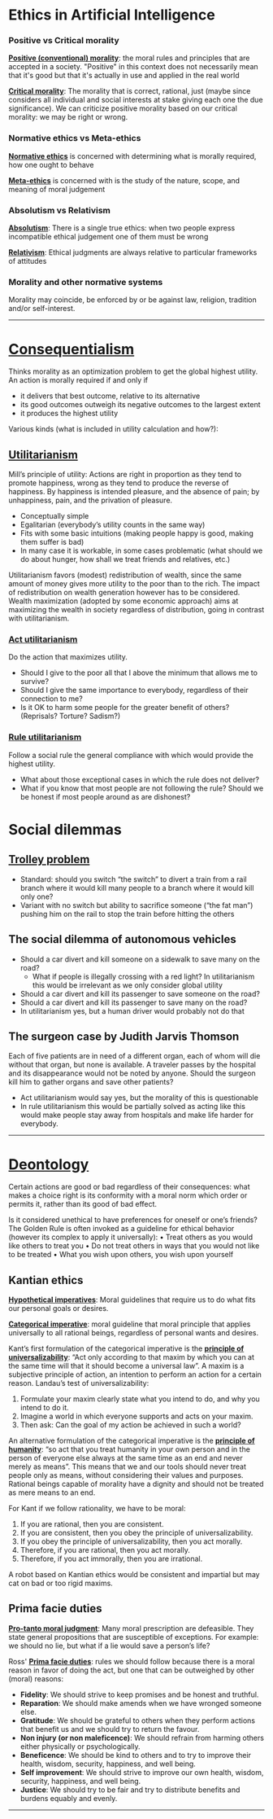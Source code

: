 # Ethics in Artificial Intelligence

<!-- Slides 1 -->

### Positive vs Critical morality
**<u>Positive (conventional) morality</u>**: the moral rules and principles that are accepted in a society. "Positive" in this context does not necessarily mean that it's good but that it's actually in use and applied in the real world

**<u>Critical morality</u>**: The morality that is correct, rational, just (maybe since considers all individual and social interests at stake giving each one the due significance). We can criticize positive morality based on our critical morality: we may be right or wrong.
### Normative ethics vs Meta-ethics
**<u>Normative ethics</u>** is concerned with determining what is morally required, how one ought to behave

**<u>Meta-ethics</u>** is concerned with is the study of the nature, scope, and meaning of moral judgement
### Absolutism vs Relativism
**<u>Absolutism</u>**: There is a single true ethics: when two people express incompatible ethical judgement one of them must be wrong

**<u>Relativism</u>**: Ethical judgments are always relative to particular frameworks of attitudes

<!-- Prima facie duties are discussed later -->

### Morality and other normative systems
Morality may coincide, be enforced by or be against law, religion, tradition and/or self-interest.

-----
<!-- Slides 2 -->

# <u>Consequentialism</u>
Thinks morality as an optimization problem to get the global highest utility. An action is morally required if and only if
* it delivers that best outcome, relative to its alternative
* its good outcomes outweigh its negative outcomes to the largest extent
* it produces the highest utility

Various kinds (what is included in utility calculation and how?):
## <u>Utilitarianism</u>
Mill’s principle of utility: Actions are right in proportion as they tend to promote happiness, wrong as they tend to produce the reverse of happiness. By happiness is intended pleasure, and the absence of pain; by unhappiness, pain, and the privation of pleasure.
* Conceptually simple
* Egalitarian (everybody’s utility counts in the same way)
* Fits with some basic intuitions (making people happy is good, making them suffer is bad)
* In many case it is workable, in some cases problematic (what should we do about hunger, how shall we treat friends and relatives, etc.)

Utilitarianism favors (modest) redistribution of wealth, since the same amount of money gives more utility to the poor than to the rich. The impact of redistribution on wealth generation however has to be considered. Wealth maximization (adopted by some economic approach) aims at maximizing the wealth in society regardless of distribution, going in contrast with utilitarianism.
### <u>Act utilitarianism</u>
Do the action that maximizes utility. 
* Should I give to the poor all that I above the minimum that allows me to survive?
* Should I give the same importance to everybody, regardless of their connection to me?
* Is it OK to harm some people for the greater benefit of others? (Reprisals? Torture? Sadism?)
### <u>Rule utilitarianism</u>
Follow a social rule the general compliance with which would provide the highest utility.
* What about those exceptional cases in which the rule does not deliver?
* What if you know that most people are not following the rule? Should we be honest if most people around as are dishonest?
# Social dilemmas
## <u>Trolley problem</u>
* Standard: should you switch “the switch” to divert a train from a rail branch where it would kill many people to a branch where it would kill only one?
* Variant with no switch but ability to sacrifice someone (“the fat man”) pushing him on the rail to stop the train before hitting the others

## The social dilemma of autonomous vehicles
* Should a car divert and kill someone on a sidewalk to save many on the road?
    * What if people is illegally crossing with a red light? In utilitarianism this would be irrelevant as we only consider global utility 
* Should a car divert and kill its passenger to save someone on the road?
* Should a car divert and kill its passenger to save many on the road?
* In utilitarianism yes, but a human driver would probably not do that

## The surgeon case by Judith Jarvis Thomson
Each of five patients are in need of a different organ, each of whom will die without that organ, but none is available. A traveler passes by the hospital and its disappearance would not be noted by anyone. Should the surgeon kill him to gather organs and save other patients?
* Act utilitarianism would say yes, but the morality of this is questionable
* In rule utilitarianism this would be partially solved as acting like this would make people stay away from hospitals and make life harder for everybody.

-----
<!-- Slides 3 -->

# <u>Deontology</u>
Certain actions are good or bad regardless of their consequences: what makes a choice right is its conformity with a moral norm which order or permits it, rather than its good of bad effect.

Is it considered unethical to have preferences for oneself or one’s friends? The Golden Rule is often invoked as a guideline for ethical behavior (however its complex to apply it universally):
    • Treat others as you would like others to treat you
    • Do not treat others in ways that you would not like to be treated
    • What you wish upon others, you wish upon yourself
## Kantian ethics
**<u>Hypothetical imperatives</u>**: Moral guidelines that require us to do what fits our personal goals or desires.

**<u>Categorical imperative</u>**: moral guideline that moral principle that applies universally to all rational beings, regardless of personal wants and desires.

Kant’s first formulation of the categorical imperative is the **<u>principle of universalizability</u>**: “Act only according to that maxim by which you can at the same time will that it should become a universal law”. A maxim is a subjective principle of action, an intention to perform an action for a certain reason.
Landau’s test of universalizability:
1. Formulate your maxim clearly state what you intend to do, and why you intend to do it.
2. Imagine a world in which everyone supports and acts on your maxim.
3. Then ask: Can the goal of my action be achieved in such a world?

An alternative formulation of the categorical imperative is the **<u>principle of humanity</u>**: “so act that you treat humanity in your own person and in the person of everyone else always at the same time as an end and never merely as means”. This means that we and our tools should never treat people only as means, without considering their values and purposes. Rational beings capable of morality have a dignity and should not be treated as mere means to an end.

For Kant if we follow rationality, we have to be moral:
1. If you are rational, then you are consistent.
2. If you are consistent, then you obey the principle of universalizability.
3. If you obey the principle of universalizability, then you act morally.
4. Therefore, if you are rational, then you act morally.
5. Therefore, if you act immorally, then you are irrational.

A robot based on Kantian ethics would be consistent and impartial but may cat on bad or too rigid maxims.

## Prima facie duties

**<u>Pro-tanto moral judgment</u>**: Many moral prescription are defeasible. They state general propositions that are susceptible of exceptions. For example: we should no lie, but what if a lie would save a person’s life?

Ross' **<u>Prima facie duties</u>**: rules we should follow because there is a moral reason in favor of doing the act, but one that can be outweighed by other (moral) reasons:
* **Fidelity**: We should strive to keep promises and be honest and truthful.
* **Reparation**: We should make amends when we have wronged someone else.
* **Gratitude**: We should be grateful to others when they perform actions that
benefit us and we should try to return the favour.
* **Non injury (or non maleficence)**: We should refrain from harming others either
physically or psychologically.
* **Beneficence**: We should be kind to others and to try to improve their health,
wisdom, security, happiness, and well being.
* **Self improvement**: We should strive to improve our own health, wisdom, security,
happiness, and well being.
* **Justice**: We should try to be fair and try to distribute benefits and burdens
equably and evenly.

<!-- TODO -->

-----
<!-- Slides 4 -->

<!-- TODO -->